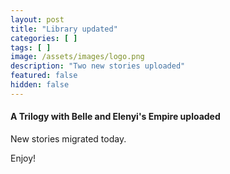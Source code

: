 ```yaml
---
layout: post
title: "Library updated"
categories: [ ]
tags: [ ]
image: /assets/images/logo.png
description: "Two new stories uploaded"
featured: false
hidden: false
---
```

#### A Trilogy with Belle and Elenyi's Empire uploaded

New stories migrated today.

Enjoy!
